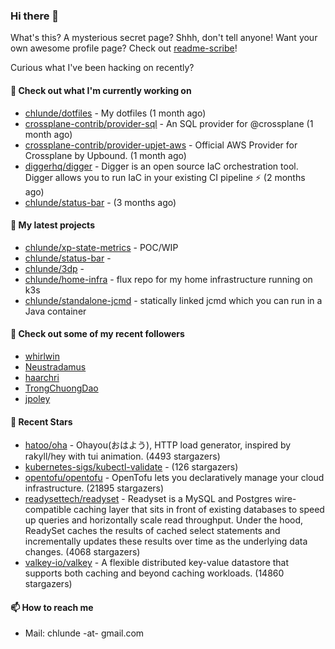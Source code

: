 ### Hi there 👋

What's this? A mysterious secret page? Shhh, don't tell anyone!
Want your own awesome profile page? Check out [readme-scribe](https://github.com/muesli/readme-scribe)!

Curious what I've been hacking on recently?

#### 👷 Check out what I'm currently working on

- [chlunde/dotfiles](https://github.com/chlunde/dotfiles) - My dotfiles (1 month ago)
- [crossplane-contrib/provider-sql](https://github.com/crossplane-contrib/provider-sql) - An SQL provider for @crossplane (1 month ago)
- [crossplane-contrib/provider-upjet-aws](https://github.com/crossplane-contrib/provider-upjet-aws) - Official AWS Provider for Crossplane by Upbound. (1 month ago)
- [diggerhq/digger](https://github.com/diggerhq/digger) - Digger is an open source IaC orchestration tool. Digger allows you to run IaC in your existing CI pipeline ⚡️   (2 months ago)
- [chlunde/status-bar](https://github.com/chlunde/status-bar) -  (3 months ago)

#### 🌱 My latest projects

- [chlunde/xp-state-metrics](https://github.com/chlunde/xp-state-metrics) - POC/WIP
- [chlunde/status-bar](https://github.com/chlunde/status-bar) - 
- [chlunde/3dp](https://github.com/chlunde/3dp) - 
- [chlunde/home-infra](https://github.com/chlunde/home-infra) - flux repo for my home infrastructure running on k3s 
- [chlunde/standalone-jcmd](https://github.com/chlunde/standalone-jcmd) - statically linked jcmd which you can run in a Java container



#### 👯 Check out some of my recent followers

- [whirlwin](https://github.com/whirlwin)
- [Neustradamus](https://github.com/Neustradamus)
- [haarchri](https://github.com/haarchri)
- [TrongChuongDao](https://github.com/TrongChuongDao)
- [jpoley](https://github.com/jpoley)

#### 🌟 Recent Stars

- [hatoo/oha](https://github.com/hatoo/oha) - Ohayou(おはよう), HTTP load generator, inspired by rakyll/hey with tui animation. (4493 stargazers)
- [kubernetes-sigs/kubectl-validate](https://github.com/kubernetes-sigs/kubectl-validate) -  (126 stargazers)
- [opentofu/opentofu](https://github.com/opentofu/opentofu) - OpenTofu lets you declaratively manage your cloud infrastructure. (21895 stargazers)
- [readysettech/readyset](https://github.com/readysettech/readyset) - Readyset is a MySQL and Postgres wire-compatible caching layer that sits in front of existing databases to speed up queries and horizontally scale read throughput. Under the hood, ReadySet caches the results of cached select statements and incrementally updates these results over time as the underlying data changes. (4068 stargazers)
- [valkey-io/valkey](https://github.com/valkey-io/valkey) - A flexible distributed key-value datastore that supports both caching and beyond caching workloads. (14860 stargazers)

#### 📫 How to reach me

- Mail: chlunde -at- gmail.com
